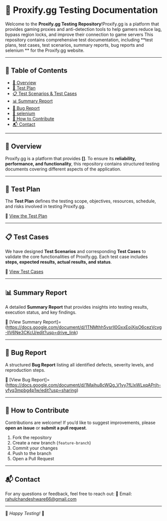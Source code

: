 # 📌 Proxify.gg Testing Documentation

Welcome to the **Proxify.gg Testing Repository**!Proxify.gg is a platform that provides gaming proxies and anti-detection tools to help gamers reduce lag, bypass region locks, and improve their connection to game servers
This repository contains comprehensive test documentation, including **test plans, test cases, test scenarios, summary reports, bug reports and selenium ** for the Proxify.gg website.

---

## 📖 Table of Contents
- [📌 Overview](#-overview)
- [📝 Test Plan](#-test-plan)
- [📋 Test Scenarios & Test Cases](#-test-scenarios--test-cases)
- [📊 Summary Report](#-summary-report)
- [🐞 Bug Report](#-bug-report)
-  [📝 selenium  ](#-selenium  )
- [🚀 How to Contribute](#-how-to-contribute)
- [📬 Contact](#-contact)

---

## 📌 Overview
Proxify.gg is a platform that provides **[]**. To ensure its **reliability, performance, and functionality**, this repository contains structured testing documents covering different aspects of the application.

---

## 📝 Test Plan
The **Test Plan** defines the testing scope, objectives, resources, schedule, and risks involved in testing Proxify.gg.

📂 [View the Test Plan](https://docs.google.com/document/d/1Zt2VrhfRLNo3KOeFJVQ3Qpl1NLzCjcG_Vkps-57E42Y/edit?usp=drive_link)

---

## 📋 Test Cases
We have designed **Test Scenarios** and corresponding **Test Cases** to validate the core functionalities of Proxify.gg. Each test case includes **steps, expected results, actual results, and status**.

📂 [View Test Cases](https://docs.google.com/spreadsheets/d/17RhPkMjvd12P29KA8ZLXEMiTIdlvk6TR0AW-l4YBomg/edit?usp=drive_link)

---

## 📊 Summary Report
A detailed **Summary Report** that provides insights into testing results, execution status, and key findings.

📂 [View Summary Report]=(https://docs.google.com/document/d/1TNMthh5vsrll0GxxEoiXjsO6cezVcvg-IlV6Ne3CKcU/edit?usp=drive_link)

---

## 🐞 Bug Report
A structured **Bug Report** listing all identified defects, severity levels, and reproduction steps.

📂 [View Bug Report]=(https://docs.google.com/document/d/1Majhu8cWQg_V1vy7fLlxWLxqAPrjh-yfyq3mpbg4p1w/edit?usp=sharing)

---

## 🚀 How to Contribute
Contributions are welcome! If you’d like to suggest improvements, please **open an issue** or **submit a pull request**.

1. Fork the repository 
2. Create a new branch (`feature-branch`) 
3. Commit your changes 
4. Push to the branch 
5. Open a Pull Request 

---

## 📬 Contact
For any questions or feedback, feel free to reach out:
📧 Email: rahulchandeshware66@gmail.com

---

🔹 *Happy Testing!* 🎯
